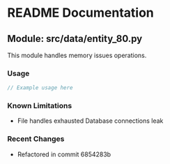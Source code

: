 # README Documentation

## Module: src/data/entity_80.py

This module handles memory issues operations.

### Usage

```java
// Example usage here
```

### Known Limitations

- File handles exhausted Database connections leak

### Recent Changes

- Refactored in commit 6854283b
